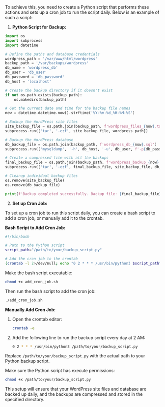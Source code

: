 To achieve this, you need to create a Python script that performs these actions and sets up a cron job to run the script daily. Below is an example of such a script:

1. **Python Script for Backup:**

```python
import os
import subprocess
import datetime

# Define the paths and database credentials
wordpress_path = '/var/www/html/wordpress'
backup_path = '/var/backups/wordpress'
db_name = 'wordpress_db'
db_user = 'db_user'
db_password = 'db_password'
db_host = 'localhost'

# Create the backup directory if it doesn't exist
if not os.path.exists(backup_path):
    os.makedirs(backup_path)

# Get the current date and time for the backup file names
now = datetime.datetime.now().strftime('%Y-%m-%d_%H-%M-%S')

# Backup the WordPress site files
site_backup_file = os.path.join(backup_path, f'wordpress_files_{now}.tar.gz')
subprocess.run(['tar', '-czf', site_backup_file, wordpress_path])

# Backup the WordPress database
db_backup_file = os.path.join(backup_path, f'wordpress_db_{now}.sql')
subprocess.run(['mysqldump', '-h', db_host, '-u', db_user, f'-p{db_password}', db_name, '-r', db_backup_file])

# Create a compressed file with all the backups
final_backup_file = os.path.join(backup_path, f'wordpress_backup_{now}.tar.gz')
subprocess.run(['tar', '-czf', final_backup_file, site_backup_file, db_backup_file])

# Cleanup individual backup files
os.remove(site_backup_file)
os.remove(db_backup_file)

print(f'Backup completed successfully. Backup file: {final_backup_file}')
```

2. **Set up Cron Job:**

To set up a cron job to run this script daily, you can create a bash script to add a cron job, or manually add it to the crontab.

**Bash Script to Add Cron Job:**

```bash
#!/bin/bash

# Path to the Python script
script_path="/path/to/your/backup_script.py"

# Add the cron job to the crontab
(crontab -l 2>/dev/null; echo "0 2 * * * /usr/bin/python3 $script_path") | crontab -
```

Make the bash script executable:

```bash
chmod +x add_cron_job.sh
```

Then run the bash script to add the cron job:

```bash
./add_cron_job.sh
```

**Manually Add Cron Job:**

1. Open the crontab editor:
   ```bash
   crontab -e
   ```
2. Add the following line to run the backup script every day at 2 AM:
   ```bash
   0 2 * * * /usr/bin/python3 /path/to/your/backup_script.py
   ```

Replace `/path/to/your/backup_script.py` with the actual path to your Python backup script.

Make sure the Python script has execute permissions:

```bash
chmod +x /path/to/your/backup_script.py
```

This setup will ensure that your WordPress site files and database are backed up daily, and the backups are compressed and stored in the specified directory.
